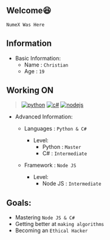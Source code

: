 ## Welcome😆
`NumeX Was Here`

## Information
- Basic Information:
  - Name : `Christian`
  - Age : `19`

## Working ON
> [![python](https://img.shields.io/badge/Python-3776AB?style=for-the-badge&logo=python&logoColor=black)](https://www.python.org/) [![c#](https://img.shields.io/badge/C%23-239120?style=for-the-badge&logo=c-sharp&logoColor=black)](https://docs.microsoft.com/en-us/dotnet/csharp/programming-guide/) [![nodejs](https://img.shields.io/badge/Node.js-339933?style=for-the-badge&logo=nodedotjs&logoColor=black)](https://nodejs.org/en/docs/)

- Advanced Information:
  - Languages : `Python & C#`
    - Level:
      - Python : `Master`
      - C# : `Intermediate`

  - Framework : `Node JS`
    - Level:
      - Node JS : `Intermediate`

## Goals:
  - Mastering `Node JS & C#`
  - Getting better at `making algorithms`
  - Becoming an `Ethical Hacker`
